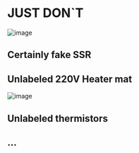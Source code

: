
# JUST DON`T
![image](https://user-images.githubusercontent.com/54855101/157127066-198e0f54-fbaa-4958-8836-7f52b7fd3c0a.png)

## Certainly fake SSR
## Unlabeled 220V Heater mat
![image](https://user-images.githubusercontent.com/54855101/157127353-1ec10ec3-6806-4783-a77f-94ba114df17c.png)


## Unlabeled thermistors
## ...
